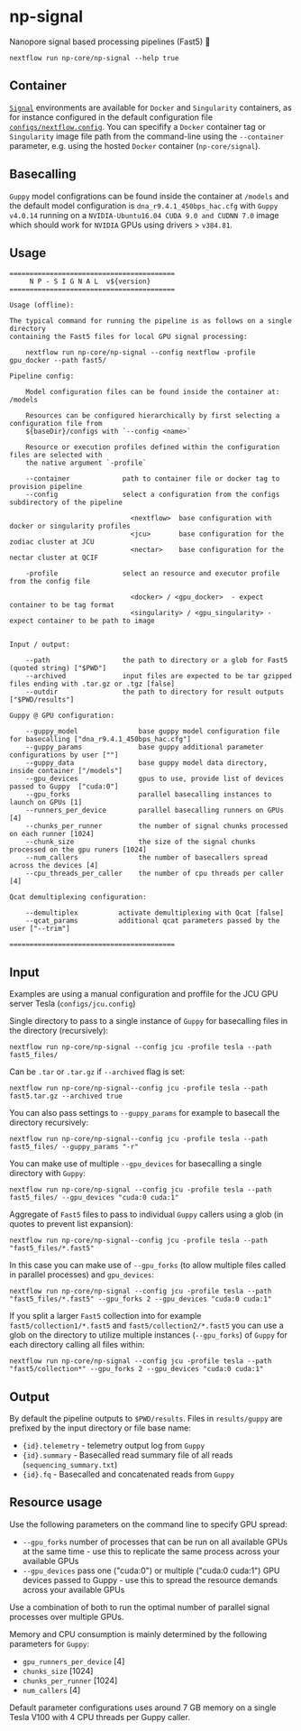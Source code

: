 # np-signal

Nanopore signal based processing pipelines (Fast5) :peacock:

```
nextflow run np-core/np-signal --help true
```

## Container

[`Signal`](https://github.com/np-core/containers) environments are available for `Docker` and `Singularity` containers, as for instance configured in the default configuration file [`configs/nextflow.config`](https://github.com/np-core/configs/blob/master/nextflow.config). You can specifify a `Docker` container tag or `Singularity` image file path from the command-line using the `--container` parameter, e.g. using the hosted `Docker` container (`np-core/signal`).

## Basecalling

`Guppy` model configrations can be found inside the container at `/models` and the default model configuration is `dna_r9.4.1_450bps_hac.cfg` with `Guppy v4.0.14` running on a `NVIDIA-Ubuntu16.04 CUDA 9.0 and CUDNN 7.0` image which should work for `NVIDIA` GPUs using drivers > `v384.81`.

## Usage

```
=========================================
     N P - S I G N A L  v${version}
=========================================

Usage (offline):

The typical command for running the pipeline is as follows on a single directory 
containing the Fast5 files for local GPU signal processing:

    nextflow run np-core/np-signal --config nextflow -profile gpu_docker --path fast5/ 

Pipeline config:

    Model configuration files can be found inside the container at: /models

    Resources can be configured hierarchically by first selecting a configuration file from
    ${baseDir}/configs with `--config <name>`

    Resource or execution profiles defined within the configuration files are selected with
    the native argument `-profile`

    --container             path to container file or docker tag to provision pipeline
    --config                select a configuration from the configs subdirectory of the pipeline
                              
                              <nextflow>  base configuration with docker or singularity profiles
                              <jcu>       base configuration for the zodiac cluster at JCU
                              <nectar>    base configuration for the nectar cluster at QCIF
                              
    -profile                select an resource and executor profile from the config file 
               
                              <docker> / <gpu_docker>  - expect container to be tag format
                              <singularity> / <gpu_singularity> - expect container to be path to image


Input / output:

    --path                  the path to directory or a glob for Fast5 (quoted string) ["$PWD"]
    --archived              input files are expected to be tar gzipped files ending with .tar.gz or .tgz [false]
    --outdir                the path to directory for result outputs ["$PWD/results"]

Guppy @ GPU configuration:

    --guppy_model               base guppy model configuration file for basecalling ["dna_r9.4.1_450bps_hac.cfg"]
    --guppy_params              base guppy additional parameter configurations by user [""]
    --guppy_data                base guppy model data directory, inside container ["/models"]
    --gpu_devices               gpus to use, provide list of devices passed to Guppy  ["cuda:0"]
    --gpu_forks                 parallel basecalling instances to launch on GPUs [1]
    --runners_per_device        parallel basecalling runners on GPUs [4]
    --chunks_per_runner         the number of signal chunks processed on each runner [1024]
    --chunk_size                the size of the signal chunks processed on the gpu runers [1024]
    --num_callers               the number of basecallers spread across the devices [4]
    --cpu_threads_per_caller    the number of cpu threads per caller [4]

Qcat demultiplexing configuration:

    --demultiplex          activate demultiplexing with Qcat [false]
    --qcat_params          additional qcat parameters passed by the user ["--trim"]

=========================================
```

## Input

Examples are using a manual configuration and proffile for the JCU GPU server Tesla (`configs/jcu.config`)

Single directory to pass to a single instance of `Guppy` for basecalling files in the directory (recursively):

```
nextflow run np-core/np-signal --config jcu -profile tesla --path fast5_files/
```

Can be `.tar` or `.tar.gz` if `--archived` flag is set:

```
nextflow run np-core/np-signal--config jcu -profile tesla --path fast5.tar.gz --archived true
```

You can also pass settings to `--guppy_params` for example to basecall the directory recursively:

```
nextflow run np-core/np-signal--config jcu -profile tesla --path fast5_files/ --guppy_params "-r"
```

You can make use of multiple `--gpu_devices` for basecalling a single directory with `Guppy`:

```
nextflow run np-core/np-signal --config jcu -profile tesla --path fast5_files/ --gpu_devices "cuda:0 cuda:1"
```

Aggregate of `Fast5` files to pass to individual `Guppy` callers using a glob (in quotes to prevent list expansion):

```
nextflow run np-core/np-signal--config jcu -profile tesla --path "fast5_files/*.fast5"
```

In this case you can make use of `--gpu_forks` (to allow multiple files called in parallel processes) and `gpu_devices`:

```
nextflow run np-core/np-signal --config jcu -profile tesla --path "fast5_files/*.fast5" --gpu_forks 2 --gpu_devices "cuda:0 cuda:1"
```

If you split a larger `Fast5` collection into for example `fast5/collection1/*.fast5` and `fast5/collection2/*.fast5` you can use a glob on the directory to utilize multiple instances (`--gpu_forks`) of `Guppy` for each directory calling all files within:

```
nextflow run np-core/np-signal --config jcu -profile tesla --path "fast5/collection*" --gpu_forks 2 --gpu_devices "cuda:0 cuda:1"
```

## Output

By default the pipeline outputs to `$PWD/results`. Files in `results/guppy` are prefixed by the input directory or file base name:

* `{id}.telemetry` -  telemetry output log from `Guppy`
* `{id}.summary` - Basecalled read summary file of all reads (`sequencing_summary.txt`)
* `{id}.fq` - Basecalled and concatenated reads from `Guppy`

## Resource usage

Use the following parameters on the command line to specify GPU spread:

* `--gpu_forks` number of processes that can be run on all available GPUs at the same time - use this to replicate the same process across your available GPUs
* `--gpu_devices` pass one ("cuda:0") or multiple ("cuda:0 cuda:1") GPU devices passed to Guppy - use this to spread the resource demands across your available GPUs

Use a combination of both to run the optimal number of parallel signal processes over multiple GPUs.

Memory and CPU consumption is mainly determined by the following parameters for `Guppy`:

* `gpu_runners_per_device` [4]
* `chunks_size` [1024]
* `chunks_per_runner` [1024]
* `num_callers` [4]

Default parameter configurations uses around 7 GB memory on a single Tesla V100 with 4 CPU threads per Guppy caller.
